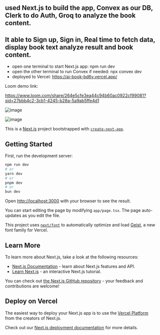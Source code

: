 ## used Next.js to build the app, Convex as our DB, Clerk to do Auth, Groq to analyze the book content.
## It able to Sign up, Sign in, Real time to fetch data, display book text analyze result and book content. 

- open one terminal to start Next.js app: npm run dev
- open the other terminal to run Convex if needed: npx convex dev
- deployed to Vercel: https://ai-book-bd6v.vercel.app/
  
Loom demo link:

https://www.loom.com/share/264e5cfe3ea44c94b60ac0922cf99081?sid=27bbb4c2-3cb1-4245-b28a-5a9ab5ffe4d1







![image](https://github.com/user-attachments/assets/bea5a1a1-669c-49d3-ae7f-67995111bd1b)

![image](https://github.com/user-attachments/assets/14313ce6-2b52-4680-b7e9-a6e7851313b6)




This is a [Next.js](https://nextjs.org) project bootstrapped with [`create-next-app`](https://nextjs.org/docs/app/api-reference/cli/create-next-app).

## Getting Started

First, run the development server:

```bash
npm run dev
# or
yarn dev
# or
pnpm dev
# or
bun dev
```

Open [http://localhost:3000](http://localhost:3000) with your browser to see the result.

You can start editing the page by modifying `app/page.tsx`. The page auto-updates as you edit the file.

This project uses [`next/font`](https://nextjs.org/docs/app/building-your-application/optimizing/fonts) to automatically optimize and load [Geist](https://vercel.com/font), a new font family for Vercel.

## Learn More

To learn more about Next.js, take a look at the following resources:

- [Next.js Documentation](https://nextjs.org/docs) - learn about Next.js features and API.
- [Learn Next.js](https://nextjs.org/learn) - an interactive Next.js tutorial.

You can check out [the Next.js GitHub repository](https://github.com/vercel/next.js) - your feedback and contributions are welcome!

## Deploy on Vercel

The easiest way to deploy your Next.js app is to use the [Vercel Platform](https://vercel.com/new?utm_medium=default-template&filter=next.js&utm_source=create-next-app&utm_campaign=create-next-app-readme) from the creators of Next.js.

Check out our [Next.js deployment documentation](https://nextjs.org/docs/app/building-your-application/deploying) for more details.
